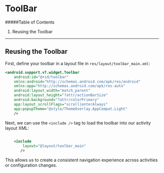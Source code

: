 #  ToolBar
#####Table of Contents
1. Reusing the Toolbar

---

## Reusing the Toolbar

First, define your toolbar in a layout file in `res/layout/toolbar_main.xml`:

```xml
<android.support.v7.widget.Toolbar
    android:id="@+id/toolbar"
    xmlns:android="http://schemas.android.com/apk/res/android"
    xmlns:app="http://schemas.android.com/apk/res-auto"
    android:layout_width="match_parent"
    android:layout_height="?attr/actionBarSize"
    android:background="?attr/colorPrimary"
    app:layout_scrollFlags="scroll|enterAlways"
    app:popupTheme="@style/ThemeOverlay.AppCompat.Light"
    />
```

Next, we can use the `<include />` tag to load the toolbar into our activity layout XML:

```xml
    
    <include
        layout="@layout/toolbar_main"
       /> 

```

This allows us to create a consistent navigation experience across activities or configuration changes.
